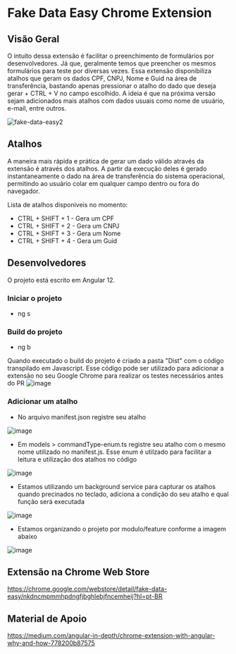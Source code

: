 # Fake Data Easy Chrome Extension
## Visão Geral
O intuito dessa extensão é facilitar o preenchimento de formulários por desenvolvedores. Já que, geralmente temos que preencher os mesmos formulários para teste por diversas vezes.
Essa extensão disponibiliza atalhos que geram os dados CPF, CNPJ, Nome e Guid na área de transferência, bastando apenas pressionar o atalho do dado que deseja gerar + CTRL + V no campo escolhido.
A ideia é que na próxima versão sejam adicionados mais atalhos com dados usuais como nome de usuário, e-mail, entre outros.

![fake-data-easy2](https://user-images.githubusercontent.com/12072278/125501518-8a9d09ee-f20a-4513-87f2-ea6428a7b78f.gif)

## Atalhos

A maneira mais rápida e prática de gerar um dado válido através da extensão é através dos atalhos. A partir da execução deles é gerado instantaneamente o dado na área de transferência do sistema operacional, permitindo ao usuário colar em qualquer campo dentro ou fora do navegador. 

Lista de atalhos disponiveis no momento:

- CTRL + SHIFT + 1 - Gera um CPF
- CTRL + SHIFT + 2 - Gera um CNPJ
- CTRL + SHIFT + 3 - Gera um Nome 
- CTRL + SHIFT + 4 - Gera um Guid

## Desenvolvedores
O projeto está escrito em Angular 12.

### Iniciar o projeto
- ng s

### Build do projeto
- ng b

Quando executado o build do projeto é criado a pasta "Dist" com o código transpilado em Javascript. Esse código pode ser utilizado para adicionar a extensão no seu Google Chrome para realizar os testes necessários antes do PR
![image](https://user-images.githubusercontent.com/12072278/125503405-a20deef5-38e9-4f37-96d5-371150593a54.png)

### Adicionar um atalho

- No arquivo manifest.json registre seu atalho 

![image](https://user-images.githubusercontent.com/12072278/125504032-320c2b4d-e1ab-4793-92fa-67ad610bc9b7.png)

- Em models > commandType-enum.ts registre seu atalho com o mesmo nome utilizado no manifest.js. Esse enum é utilzado para facilitar a leitura e utilização dos atalhos no código

![image](https://user-images.githubusercontent.com/12072278/125504266-6ec4ad53-6546-467e-b7ca-ff13ba741d66.png)

- Estamos utilizando um background service para capturar os atalhos quando precinados no teclado, adiciona a condição do seu atalho e qual função será executada 

![image](https://user-images.githubusercontent.com/12072278/125504497-9bb904b7-d103-4514-8734-e2c57b804461.png)

- Estamos organizando o projeto por modulo/feature conforme a imagem abaixo

![image](https://user-images.githubusercontent.com/12072278/125511368-cdfc0b18-520c-4bcb-b39f-31002508fe96.png)


## Extensão na Chrome Web Store

https://chrome.google.com/webstore/detail/fake-data-easy/nkdncmpmmhpdngfjbghlebjfncemheij?hl=pt-BR

## Material de Apoio

https://medium.com/angular-in-depth/chrome-extension-with-angular-why-and-how-778200b87575


